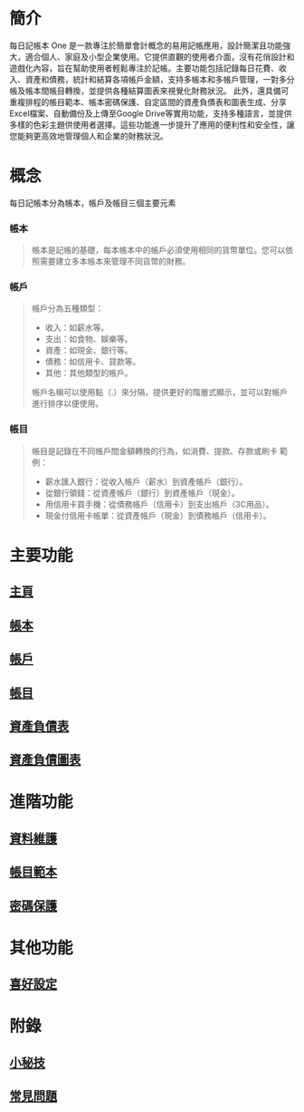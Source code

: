 

# 簡介

每日記帳本 One 是一款專注於簡單會計概念的易用記帳應用，設計簡潔且功能強大，適合個人、家庭及小型企業使用。它提供直觀的使用者介面，沒有花俏設計和遊戲化內容，旨在幫助使用者輕鬆專注於記帳。主要功能包括記錄每日花費、收入、資產和債務，統計和結算各項帳戶金額，支持多帳本和多帳戶管理，一對多分帳及帳本間帳目轉換，並提供各種結算圖表來視覺化財務狀況。
此外，還具備可重複排程的帳目範本、帳本密碼保護、自定區間的資產負債表和圖表生成、分享Excel檔案、自動備份及上傳至Google Drive等實用功能，支持多種語言，並提供多樣的色彩主題供使用者選擇。這些功能進一步提升了應用的便利性和安全性，讓您能夠更高效地管理個人和企業的財務狀況。

# 概念

每日記帳本分為帳本，帳戶及帳目三個主要元素
### 帳本
> 帳本是記帳的基礎，每本帳本中的帳戶必須使用相同的貨幣單位。您可以依照需要建立多本帳本來管理不同貨幣的財務。

### 帳戶
> 帳戶分為五種類型： 
> * 收入：如薪水等。
> * 支出：如食物、娛樂等。
> * 資產：如現金、銀行等。
> * 債務：如信用卡、貸款等。
> * 其他：其他類型的帳戶。
> 
> 帳戶名稱可以使用點（.）來分隔，提供更好的階層式顯示，並可以對帳戶進行排序以便使用。

### 帳目
> 帳目是記錄在不同帳戶間金額轉換的行為，如消費、提款、存款或刷卡
> 範例：
> * 薪水匯入銀行：從收入帳戶（薪水）到資產帳戶（銀行）。
> * 從銀行領錢：從資產帳戶（銀行）到資產帳戶（現金）。
> * 用信用卡買手機：從債務帳戶（信用卡）到支出帳戶（3C用品）。
> * 現金付信用卡帳單：從資產帳戶（現金）到債務帳戶（信用卡）。

# 主要功能

## [主頁](home.md)

## [帳本](book.md)

## [帳戶](account.md)

## [帳目](transaction.md)

## [資產負債表](balancesheet.md)

## [資產負債圖表](balancechart.md)

# 進階功能

## [資料維護](data.md)

## [帳目範本](transaction-template.md)

## [密碼保護](password.md)

# 其他功能

## [喜好設定](preferences.md)

# 附錄

## [小秘技](tips.md)

## [常見問題](faq.md)

